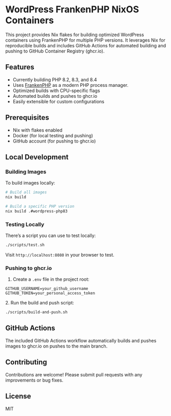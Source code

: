 # WordPress FrankenPHP NixOS Containers

This project provides Nix flakes for building optimized WordPress containers using FrankenPHP for multiple PHP versions. It leverages Nix for reproducible builds and includes GitHub Actions for automated building and pushing to GitHub Container Registry (ghcr.io).

## Features

* Currently building PHP 8.2, 8.3, and 8.4
* Uses [FrankenPHP](https://frankenphp.dev/) as a modern PHP process manager.
* Optimized builds with CPU-specific flags
* Automated builds and pushes to ghcr.io
* Easily extensible for custom configurations

## Prerequisites

* Nix with flakes enabled
* Docker (for local testing and pushing)
* GitHub account (for pushing to ghcr.io)

## Local Development

### Building Images

To build images locally:

```bash
# Build all images
nix build

# Build a specific PHP version
nix build .#wordpress-php83
```

### Testing Locally

There’s a script you can use to test locally:

```bash
./scripts/test.sh
```

Visit `http://localhost:8080` in your browser to test.

### Pushing to ghcr.io



1. Create a `.env` file in the project root:

```
GITHUB_USERNAME=your_github_username
GITHUB_TOKEN=your_personal_access_token
```


2\. Run the build and push script:

```bash
./scripts/build-and-push.sh
```

## GitHub Actions

The included GitHub Actions workflow automatically builds and pushes images to ghcr.io on pushes to the main branch.

## Contributing

Contributions are welcome! Please submit pull requests with any improvements or bug fixes.

## License

MIT
